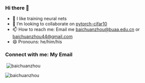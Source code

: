 ### Hi there 👋

<!--
**baichuanzhou/baichuanzhou** is a ✨ _special_ ✨ repository because its `README.md` (this file) appears on your GitHub profile.

Here are some ideas to get you started:

- 🔭 I’m currently working on ...
- 🌱 I’m currently learning ...
- 👯 I’m looking to collaborate on ...
- 🤔 I’m looking for help with ...
- 💬 Ask me about ...
- 📫 How to reach me: ...
- 😄 Pronouns: ...
- ⚡ Fun fact: ...
-->

- 🔭 I like training neural nets
- 👯 I’m looking to collaborate on [pytorch-cifar10](https://github.com/baichuanzhou/pytorch-cifar10)
- 📫 How to reach me: Email me baichuanzhou@buaa.edu.cn or baichuanzhou44@gmail.com
- 😄 Pronouns: he/him/his

<h3 align="left">Connect with me: My Email</h3>
<p align="left">
</p>

<p>&nbsp;<img align="center" src="https://github-readme-stats.vercel.app/api?username=baichuanzhou&show_icons=true&locale=en" alt="baichuanzhou" /></p>

<p><img align="center" src="https://github-readme-streak-stats.herokuapp.com/?user=baichuanzhou&" alt="baichuanzhou" /></p>


